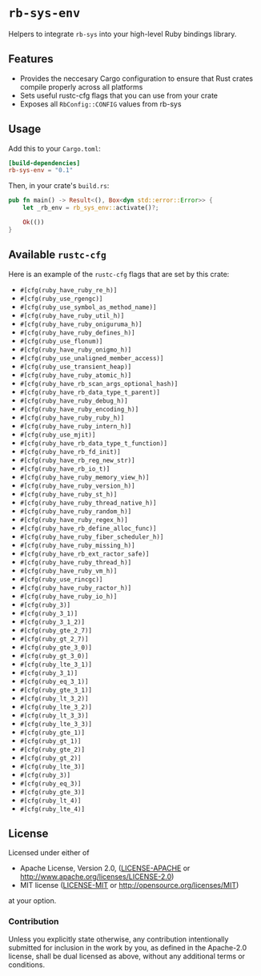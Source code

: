 # `rb-sys-env`

Helpers to integrate `rb-sys` into your high-level Ruby bindings library.

## Features

- Provides the neccesary Cargo configuration to ensure that Rust crates compile properly across all platforms
- Sets useful rustc-cfg flags that you can use from your crate
- Exposes all `RbConfig::CONFIG` values from rb-sys

## Usage

Add this to your `Cargo.toml`:

```toml
[build-dependencies]
rb-sys-env = "0.1"
```

Then, in your crate's `build.rs`:

```rust
pub fn main() -> Result<(), Box<dyn std::error::Error>> {
    let _rb_env = rb_sys_env::activate()?;

    Ok(())
}
```

## Available `rustc-cfg`

Here is an example of the `rustc-cfg` flags that are set by this crate:

- `#[cfg(ruby_have_ruby_re_h)]`
- `#[cfg(ruby_use_rgengc)]`
- `#[cfg(ruby_use_symbol_as_method_name)]`
- `#[cfg(ruby_have_ruby_util_h)]`
- `#[cfg(ruby_have_ruby_oniguruma_h)]`
- `#[cfg(ruby_have_ruby_defines_h)]`
- `#[cfg(ruby_use_flonum)]`
- `#[cfg(ruby_have_ruby_onigmo_h)]`
- `#[cfg(ruby_use_unaligned_member_access)]`
- `#[cfg(ruby_use_transient_heap)]`
- `#[cfg(ruby_have_ruby_atomic_h)]`
- `#[cfg(ruby_have_rb_scan_args_optional_hash)]`
- `#[cfg(ruby_have_rb_data_type_t_parent)]`
- `#[cfg(ruby_have_ruby_debug_h)]`
- `#[cfg(ruby_have_ruby_encoding_h)]`
- `#[cfg(ruby_have_ruby_ruby_h)]`
- `#[cfg(ruby_have_ruby_intern_h)]`
- `#[cfg(ruby_use_mjit)]`
- `#[cfg(ruby_have_rb_data_type_t_function)]`
- `#[cfg(ruby_have_rb_fd_init)]`
- `#[cfg(ruby_have_rb_reg_new_str)]`
- `#[cfg(ruby_have_rb_io_t)]`
- `#[cfg(ruby_have_ruby_memory_view_h)]`
- `#[cfg(ruby_have_ruby_version_h)]`
- `#[cfg(ruby_have_ruby_st_h)]`
- `#[cfg(ruby_have_ruby_thread_native_h)]`
- `#[cfg(ruby_have_ruby_random_h)]`
- `#[cfg(ruby_have_ruby_regex_h)]`
- `#[cfg(ruby_have_rb_define_alloc_func)]`
- `#[cfg(ruby_have_ruby_fiber_scheduler_h)]`
- `#[cfg(ruby_have_ruby_missing_h)]`
- `#[cfg(ruby_have_rb_ext_ractor_safe)]`
- `#[cfg(ruby_have_ruby_thread_h)]`
- `#[cfg(ruby_have_ruby_vm_h)]`
- `#[cfg(ruby_use_rincgc)]`
- `#[cfg(ruby_have_ruby_ractor_h)]`
- `#[cfg(ruby_have_ruby_io_h)]`
- `#[cfg(ruby_3)]`
- `#[cfg(ruby_3_1)]`
- `#[cfg(ruby_3_1_2)]`
- `#[cfg(ruby_gte_2_7)]`
- `#[cfg(ruby_gt_2_7)]`
- `#[cfg(ruby_gte_3_0)]`
- `#[cfg(ruby_gt_3_0)]`
- `#[cfg(ruby_lte_3_1)]`
- `#[cfg(ruby_3_1)]`
- `#[cfg(ruby_eq_3_1)]`
- `#[cfg(ruby_gte_3_1)]`
- `#[cfg(ruby_lt_3_2)]`
- `#[cfg(ruby_lte_3_2)]`
- `#[cfg(ruby_lt_3_3)]`
- `#[cfg(ruby_lte_3_3)]`
- `#[cfg(ruby_gte_1)]`
- `#[cfg(ruby_gt_1)]`
- `#[cfg(ruby_gte_2)]`
- `#[cfg(ruby_gt_2)]`
- `#[cfg(ruby_lte_3)]`
- `#[cfg(ruby_3)]`
- `#[cfg(ruby_eq_3)]`
- `#[cfg(ruby_gte_3)]`
- `#[cfg(ruby_lt_4)]`
- `#[cfg(ruby_lte_4)]`

## License

Licensed under either of

- Apache License, Version 2.0, ([LICENSE-APACHE](LICENSE-APACHE) or http://www.apache.org/licenses/LICENSE-2.0)
- MIT license ([LICENSE-MIT](LICENSE-MIT) or http://opensource.org/licenses/MIT)

at your option.

### Contribution

Unless you explicitly state otherwise, any contribution intentionally submitted for inclusion in the work by you, as
defined in the Apache-2.0 license, shall be dual licensed as above, without any additional terms or conditions.
